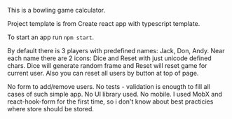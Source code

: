 This is a bowling game calculator.

Project template is from Create react app with typescript template.

To start an app run `npm start`.

By default there is 3 players with predefined names: Jack, Don, Andy.
Near each name there are 2 icons: Dice and Reset with just unicode defined chars. Dice will generate random frame and Reset will reset game for current user. Also you can reset all users by button at top of page.

No form to add/remove users.
No tests - validation is enougth to fill all cases of such simple app.
No UI library used.
No mobile.
I used MobX and react-hook-form for the first time, so i don't know about best practicies where store should be stored.
